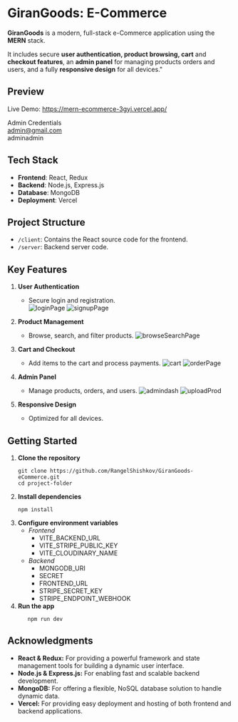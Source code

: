 # GiranGoods: E-Commerce

**GiranGoods** is a modern, full-stack e-Commerce application using the **MERN**
stack.

It includes secure **user authentication, product browsing, cart** and
**checkout features**, an **admin panel** for managing products orders and users, and a
fully **responsive design** for all devices." 

## Preview
Live Demo: https://mern-ecommerce-3gyi.vercel.app/ 

Admin Credentials\
admin@gmail.com\
adminadmin

## Tech Stack
   - **Frontend**: React, Redux
   - **Backend**: Node.js, Express.js
   - **Database**: MongoDB
   - **Deployment**: Vercel

## Project Structure

- `/client`: Contains the React source code for the frontend.
- `/server`: Backend server code.

## Key Features
1. **User Authentication**
   - Secure login and registration.  
![loginPage](https://github.com/user-attachments/assets/07e6c5fd-9075-43f4-b7d0-c75ff3e52ec4)
![signupPage](https://github.com/user-attachments/assets/ec7d4522-3a13-4c61-bbf9-f9110d799ae3)

2. **Product Management**
   - Browse, search, and filter products.
![browseSearchPage](https://github.com/user-attachments/assets/7cf94c38-66f8-475b-b606-2df0589ca994)

3. **Cart and Checkout**
   - Add items to the cart and process payments.
![cart](https://github.com/user-attachments/assets/eacefe1b-1c20-400b-ba9b-764f931dd669)
![orderPage](https://github.com/user-attachments/assets/53ebea54-c3a4-4fda-b18a-30aace1f0399)

4. **Admin Panel**
   - Manage products, orders, and users.
![admindash](https://github.com/user-attachments/assets/58a130cd-447e-47a5-9455-893a2a447a84)
![uploadProd](https://github.com/user-attachments/assets/64f7de05-427f-4110-83ab-05bb27a93248)

5. **Responsive Design**
   - Optimized for all devices.

## Getting Started
1. **Clone the repository**
   ```
   git clone https://github.com/RangelShishkov/GiranGoods-eCommerce.git
   cd project-folder
   ```
3. **Install dependencies**
   ```
   npm install
   ```
5. **Configure environment variables**
   - *Frontend*
     - VITE_BACKEND_URL
     - VITE_STRIPE_PUBLIC_KEY
     - VITE_CLOUDINARY_NAME
   - *Backend*
     - MONGODB_URI
     - SECRET
     - FRONTEND_URL
     - STRIPE_SECRET_KEY
     - STRIPE_ENDPOINT_WEBHOOK
6. **Run the app**
   ```
      npm run dev
   ```
 
## Acknowledgments
- **React & Redux:** For providing a powerful framework and state management tools for building a dynamic user interface.
- **Node.js & Express.js:** For enabling fast and scalable backend development.
- **MongoDB:** For offering a flexible, NoSQL database solution to handle dynamic data.
- **Vercel:** For providing easy deployment and hosting of both frontend and backend applications.

